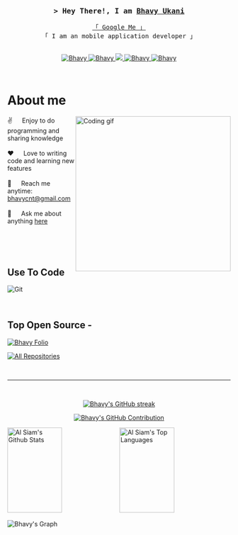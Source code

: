 
<!-- Intro  -->
<h3 align="center">
        <samp>&gt; Hey There!, I am
                <b><a target="_blank" href="https://coderbhavy.in">Bhavy Ukani</a></b>
        </samp>
</h3>


<p align="center"> 
  <samp>
    <a href="https://www.google.com/search?q=Bhavy+Ukani" target="_blank">「 Google Me 」</a>
    <br>
    「 I am an mobile application developer 」
    <br>
    <br>
  </samp>
</p>

<p align="center">
 <a href="https://coderbhavy.in" target="blank">
  <img src="https://img.shields.io/badge/Website-DC143C?style=for-the-badge&logo=medium&logoColor=white" alt="Bhavy" />
 </a>
 <a href="https://www.linkedin.com/in/bhavy-ukani-604822216/?originalSubdomain=in" target="_blank">
  <img src="https://img.shields.io/badge/LinkedIn-0077B5?style=for-the-badge&logo=linkedin&logoColor=white" alt="Bhavy"/>
 </a>
 <!-- <a href="https://dev.to/BhavyUkani" target="_blank">
  <img src="https://img.shields.io/badge/dev.to-0A0A0A?style=for-the-badge&logo=dev.to&logoColor=white" alt="Bhavy" />
 </a> -->
 <a href="https://twitter.com/BhavyUkani" target="_blank">
  <img src="https://img.shields.io/badge/Twitter-1DA1F2?style=for-the-badge&logo=twitter&logoColor=white" />
 </a>
 <a href="https://instagram.com/bhavy.exe" target="_blank">
  <img src="https://img.shields.io/badge/Instagram-fe4164?style=for-the-badge&logo=instagram&logoColor=white" alt="Bhavy" />
 </a> 
 <a href="https://www.facebook.com/bhavy.ukani.83" target="_blank">
  <img src="https://img.shields.io/badge/Facebook-20BEFF?&style=for-the-badge&logo=facebook&logoColor=white" alt="Bhavy"  />
  </a> 
</p>
<br />

<!-- About Section -->
 # About me
 
<p>
 <img align="right" width="350" src="/assets/programmer.gif" alt="Coding gif" />
  
 ✌️ &emsp; Enjoy to do programming and sharing knowledge <br/><br/>
 ❤️ &emsp; Love to writing code and learning new features<br/><br/>
 📧 &emsp; Reach me anytime: bhavycnt@gmail.com<br/><br/>
 💬 &emsp; Ask me about anything [here](https://github.com/BhavyUkani/BhavyUkani/issues)

</p>

<br/>
<br/>
<br/>

## Use To Code


![Git](https://img.shields.io/badge/Git-F05032?style=for-the-badge&logo=git&logoColor=white)

<br/>

## Top Open Source -

[![Bhavy Folio](https://github-readme-stats.vercel.app/api/pin/?username=BhavyUkani&repo=BhavyUkani&border_color=7F3FBF&bg_color=0D1117&title_color=C9D1D9&text_color=8B949E&icon_color=7F3FBF)](https://github.com/BhavyUkani/al-folio)



<p align="left">
  <a href="https://github.com/BhavyUkani?tab=repositories" target="_blank"><img alt="All Repositories" title="All Repositories" src="https://img.shields.io/badge/-All%20Repos-2962FF?style=for-the-badge&logo=koding&logoColor=white"/></a>
</p>

<br/>
<hr/>
<br/>

<p align="center">
  <a href="https://github.com/BhavyUkani">
    <img src="https://github-readme-streak-stats.herokuapp.com/?user=BhavyUkani&theme=radical&border=7F3FBF&background=0D1117" alt="Bhavy's GitHub streak"/>
  </a>
</p>

<p align="center">
  <a href="https://github.com/BhavyUkani">
    <img src="https://github-profile-summary-cards.vercel.app/api/cards/profile-details?username=BhavyUkani&theme=radical" alt="Bhavy's GitHub Contribution"/>
  </a>
</p>

<a> 
    <a href="https://github.com/BhavyUkani"><img alt="Al Siam's Github Stats" src="https://denvercoder1-github-readme-stats.vercel.app/api?username=BhavyUkani&show_icons=true&count_private=true&theme=react&border_color=7F3FBF&bg_color=0D1117&title_color=F85D7F&icon_color=F8D866" height="192px" width="49.5%"/></a>
  <a href="https://github.com/BhavyUkani"><img alt="Al Siam's Top Languages" src="https://denvercoder1-github-readme-stats.vercel.app/api/top-langs/?username=BhavyUkani&langs_count=8&layout=compact&theme=react&border_color=7F3FBF&bg_color=0D1117&title_color=F85D7F&icon_color=F8D866" height="192px" width="49.5%"/></a>
  <br/>
</a>


![Bhavy's Graph](https://github-readme-activity-graph.vercel.app/graph?username=BhavyUkani&custom_title=Bhavy's%20GitHub%20Activity%20Graph&bg_color=0D1117&color=7F3FBF&line=7F3FBF&point=7F3FBF&area_color=FFFFFF&title_color=FFFFFF&area=true)